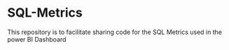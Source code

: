 # SQL-Metrics
This repository is to facilitate sharing code for the SQL Metrics used in the power BI Dashboard
